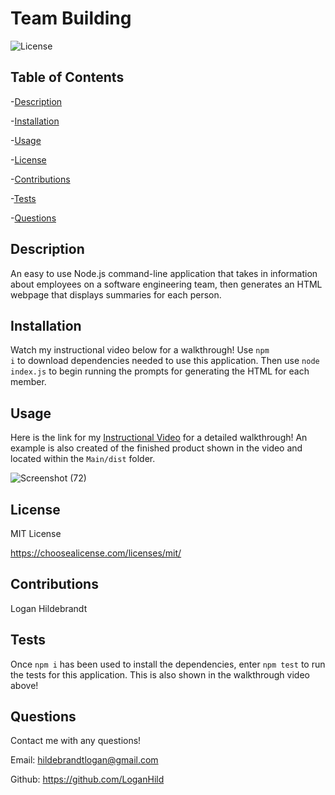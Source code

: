   # Team Building

  ![License](https://img.shields.io/badge/license-MITLicense-success?style=plastic&logo=appveyor)

  ## Table of Contents
  -[Description](#description)

  -[Installation](#installation)

  -[Usage](#usage)

  -[License](#license)

  -[Contributions](#contributions)

  -[Tests](#tests)

  -[Questions](#questions)


  ## Description
  An easy to use Node.js command-line application that takes in information about employees on a software engineering team, then generates an HTML webpage that displays summaries for each person.

  ## Installation
  Watch my instructional video below for a walkthrough! Use <code>npm i</code> to download dependencies needed to use this application. Then use <code>node index.js</code> to begin running the prompts for generating the HTML for each member.

  ## Usage
  Here is the link for my [Instructional Video](https://drive.google.com/file/d/1pMx6gQB-0VdAcUwPZdvINfRSdDzOa0G2/view) for a detailed walkthrough! An example is also created of the finished product shown in the video and located within the <code>Main/dist</code> folder.
  
![Screenshot (72)](https://user-images.githubusercontent.com/82903685/130895450-87144a27-71f4-4065-896c-c997e931a58e.png)

  ## License
 
  MIT License

  <https://choosealicense.com/licenses/mit/>

  ## Contributions
  Logan Hildebrandt

  ## Tests
  Once <code>npm i</code> has been used to install the dependencies, enter <code>npm test</code> to run the tests for this application. This is also shown in the walkthrough video above!

  ## Questions
  Contact me with any questions!

  Email: <hildebrandtlogan@gmail.com>

  Github: <https://github.com/LoganHild>
